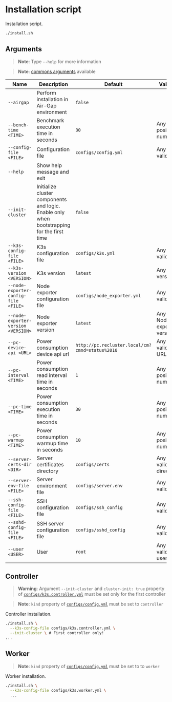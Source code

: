 # Installation script

Installation script.

```sh
./install.sh
```

## Arguments

> **Note**: Type `--help` for more information

> **Note**: [commons arguments](../scripts/README.md#commons-arguments) available

| **Name**                             | **Description**                                                                            | **Default**                                     | **Values**                |
| ------------------------------------ | ------------------------------------------------------------------------------------------ | ----------------------------------------------- | ------------------------- |
| `--airgap`                           | Perform installation in Air-Gap environment                                                | `false`                                         |
| `--bench-time <TIME>`                | Benchmark execution time in seconds                                                        | `30`                                            | Any positive number       |
| `--config-file <FILE>`               | Configuration file                                                                         | `configs/config.yml`                            | Any valid file            |
| `--help`                             | Show help message and exit                                                                 |
| `--init-cluster`                     | Initialize cluster components and logic. Enable only when bootstrapping for the first time | `false`                                         |
| `--k3s-config-file <FILE>`           | K3s configuration file                                                                     | `configs/k3s.yml`                               | Any valid file            |
| `--k3s-version <VERSION>`            | K3s version                                                                                | `latest`                                        | Any K3s version           |
| `--node-exporter-config-file <FILE>` | Node exporter configuration file                                                           | `configs/node_exporter.yml`                     | Any valid file            |
| `--node-exporter-version <VERSION>`  | Node exporter version                                                                      | `latest`                                        | Any Node exporter version |
| `--pc-device-api <URL>`              | Power consumption device api url                                                           | `http://pc.recluster.local/cm?cmnd=status%2010` | Any valid URL             |
| `--pc-interval <TIME>`               | Power consumption read interval time in seconds                                            | `1`                                             | Any positive number       |
| `--pc-time <TIME>`                   | Power consumption execution time in seconds                                                | `30`                                            | Any positive number       |
| `--pc-warmup <TIME>`                 | Power consumption warmup time in seconds                                                   | `10`                                            | Any positive number       |
| `--server-certs-dir <DIR>`           | Server certificates directory                                                              | `configs/certs`                                 | Any valid directory       |
| `--server-env-file <FILE>`           | Server environment file                                                                    | `configs/server.env`                            | Any valid file            |
| `--ssh-config-file <FILE>`           | SSH configuration file                                                                     | `configs/ssh_config`                            | Any valid file            |
| `--sshd-config-file <FILE>`          | SSH server configuration file                                                              | `configs/sshd_config`                           | Any valid file            |
| `--user <USER>`                      | User                                                                                       | `root`                                          | Any valid user            |

## Controller

> **Warning**: Argument `--init-cluster` and `cluster-init: true` property of [`configs/k3s.controller.yml`](../configs/k3s.controller.yml) must be set only for the first controller

> **Note**: `kind` property of [`configs/config.yml`](../configs/config.yml) must be set to `controller`

Controller installation.

```sh
./install.sh \
  --k3s-config-file configs/k3s.controller.yml \
  --init-cluster \ # First controller only!
...
```

## Worker

> **Note**: `kind` property of [`configs/config.yml`](../configs/config.yml) must be set to to `worker`

Worker installation.

```sh
./install.sh \
  --k3s-config-file configs/k3s.worker.yml \
  ...
```
